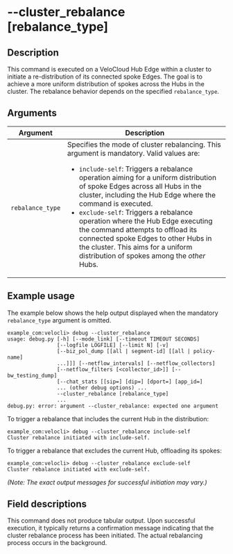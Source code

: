 # --cluster_rebalance [rebalance_type]

## Description
This command is executed on a VeloCloud Hub Edge within a cluster to initiate a re-distribution of its connected spoke Edges. The goal is to achieve a more uniform distribution of spokes across the Hubs in the cluster. The rebalance behavior depends on the specified `rebalance_type`.

## Arguments
| Argument        | Description                                                                                                                                                              |
|-----------------|--------------------------------------------------------------------------------------------------------------------------------------------------------------------------|
| `rebalance_type`  | Specifies the mode of cluster rebalancing. This argument is mandatory. Valid values are:<ul><li>`include-self`: Triggers a rebalance operation aiming for a uniform distribution of spoke Edges across all Hubs in the cluster, including the Hub Edge where the command is executed.</li><li>`exclude-self`: Triggers a rebalance operation where the Hub Edge executing the command attempts to offload its connected spoke Edges to other Hubs in the cluster. This aims for a uniform distribution of spokes among the *other* Hubs.</li></ul> |

## Example usage
The example below shows the help output displayed when the mandatory `rebalance_type` argument is omitted.

```
example_com:velocli> debug --cluster_rebalance
usage: debug.py [-h] [--mode_link] [--timeout TIMEOUT SECONDS]
                [--logfile LOGFILE] [--limit N] [-v]
                [--biz_pol_dump [[all | segment-id] [[all | policy-name]
                ...]]] [--netflow_intervals] [--netflow_collectors]
                [--netflow_filters [<collector_id>]] [--bw_testing_dump]
                [--chat_stats [[sip=] [dip=] [dport=] [app_id=]
                ... (other debug options) ...
                --cluster_rebalance [rebalance_type]
                ...
debug.py: error: argument --cluster_rebalance: expected one argument
```

To trigger a rebalance that includes the current Hub in the distribution:
```
example_com:velocli> debug --cluster_rebalance include-self
Cluster rebalance initiated with include-self.
```

To trigger a rebalance that excludes the current Hub, offloading its spokes:
```
example_com:velocli> debug --cluster_rebalance exclude-self
Cluster rebalance initiated with exclude-self.
```
*(Note: The exact output messages for successful initiation may vary.)*

## Field descriptions
This command does not produce tabular output. Upon successful execution, it typically returns a confirmation message indicating that the cluster rebalance process has been initiated. The actual rebalancing process occurs in the background.